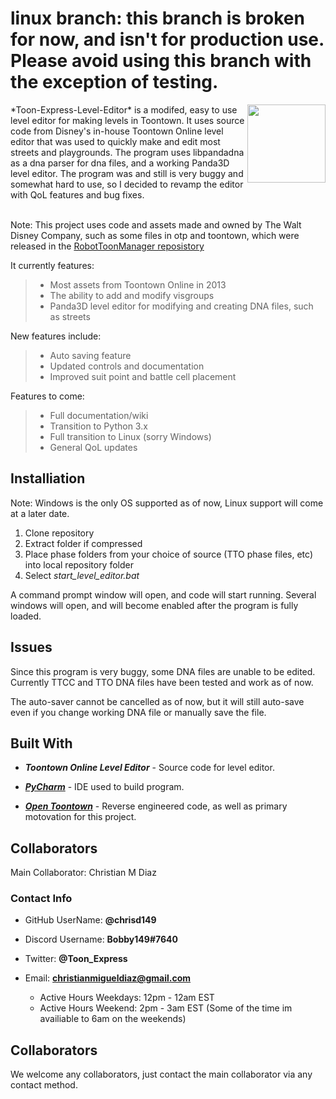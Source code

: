 # linux branch: this branch is broken for now, and isn't for production use.  Please avoid using this branch with the exception of testing.
<img src="https://avatars0.githubusercontent.com/u/66463299?s=200&v=4" align="right" width=125>
*Toon-Express-Level-Editor* is a modifed, easy to use level editor for making levels in Toontown.  It uses source code from Disney's in-house Toontown Online level editor that was used to quickly make and edit most streets and playgrounds.  The program uses libpandadna as a dna parser for dna files, and a working Panda3D level editor.  The program was and still is very buggy and somewhat hard to use, so I decided to revamp the editor with QoL features and bug fixes.


<br />Note: This project uses code and assets made and owned by The Walt Disney Company, such as some files in otp and toontown, which were released in the [RobotToonManager reposistory](https://github.com/ToontownFan2003/RobotToonManager)

It currently features: <br />


> * Most assets from Toontown Online in 2013
> * The ability to add and modify visgroups
> * Panda3D level editor for modifying and creating DNA files, such as streets

New features include:

> * Auto saving feature
> * Updated controls and documentation
> * Improved suit point and battle cell placement

Features to come: 

> * Full documentation/wiki
> * Transition to Python 3.x
> * Full transition to Linux (sorry Windows)
> * General QoL updates

<h2>Installiation</h2>

Note: Windows is the only OS supported as of now, Linux support will come at a later date.

1. Clone repository
2. Extract folder if compressed
3. Place phase folders from your choice of source (TTO phase files, etc) into local repository folder
4. Select *start_level_editor.bat*

A command prompt window will open, and code will start running.  Several windows will open, and will become enabled after the program is fully loaded.  

<h2>Issues</h2>

Since this program is very buggy, some DNA files are unable to be edited.  Currently TTCC and TTO DNA files have been tested and work as of now.  

The auto-saver cannot be cancelled as of now, but it will still auto-save even if you change working DNA file or manually save the file.  

<h2>Built With</h2>

*	***Toontown Online Level Editor*** - Source code for level editor.

*	[***PyCharm***](https://www.jetbrains.com/pycharm/) - IDE used to build program.

*	[***Open Toontown***](https://github.com/open-toontown/open-toontown) - Reverse engineered code, as well as primary motovation for this project.




<h2>Collaborators</h2>

Main Collaborator: Christian M Diaz

<h3>Contact Info</h3>

*	GitHub UserName: **@chrisd149**

*	Discord Username: **Bobby149#7640**

*	Twitter: **@Toon_Express**

* Email: **christianmigueldiaz@gmail.com**
	* Active Hours Weekdays: 12pm - 12am EST
	* Active Hours Weekend: 2pm - 3am EST (Some of the time im availiable to 6am on the weekends)
	
<h2>Collaborators</h2>
We welcome any collaborators, just contact the main collaborator via any contact method.


